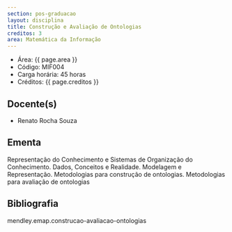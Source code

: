 ```yaml
---
section: pos-graduacao
layout: disciplina
title: Construção e Avaliação de Ontologias
creditos: 3
area: Matemática da Informação
---
```


- Área:  {{ page.area }}
- Código: MIF004
- Carga horária: 45 horas 
- Créditos:  {{ page.creditos }}

## Docente(s) 

- Renato Rocha Souza

## Ementa

Representação do Conhecimento e Sistemas de Organização do
Conhecimento. Dados, Conceitos e Realidade. Modelagem e Representação.
Metodologias para construção de ontologias. Metodologias para
avaliação de ontologias

## Bibliografia

mendley.emap.construcao-avaliacao-ontologias

